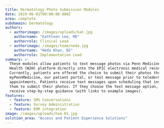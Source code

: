 ```yaml
---
title: Dermatology Photo Submission Modules
date: 2019-06-01T00:00:00.000Z
area: complete
subdomain: Dermatology
authors:
  - authorimage: /images/uploads/kat.jpg
    authorname: "Kathleen Lee, MD"
    authorrole: Clinical Lead
  - authorimage: /images/team/neda.jpg
    authorname: "Neda Khan, BS"
    authorrole: Implementation Lead
summary: >-
  These modules allow patients to text message photos via Penn Medicine’s Way to
  Health (W2H) platform directly into the EPIC electronic medical record.
  Currently, patients are offered the choice to submit their photos through
  myPennMedicine, our patient portal, or text message prior to teledermatology
  appointments. Patients receive text messages upon scheduling that instruct
  them to submit their photos. If they choose the text message option, they
  receive step-by-step guidance (with links to example images).
features:
  - feature: SMS Conversations
  - feature: Survey Administration
  - feature: EHR integration
image: /images/uploads/hsm.01.jpg
solution_area: "Access and Patient Experience Solutions"
---
```

